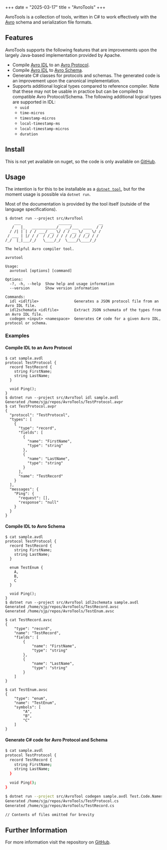 +++
date = "2025-03-17"
title = "AvroTools"
+++

AvroTools is a collection of tools, written in C# to work effectively with the [Avro](https://avro.apache.org/) schema and serialization file formats.

## Features

AvroTools supports the following features that are improvements upon the largely Java-based implementation provided by Apache.

* Compile [Avro IDL](https://avro.apache.org/docs/current/idl.html) to an [Avro Protocol](https://avro.apache.org/docs/current/spec.html#Protocol+Declaration).
* Compile [Avro IDL](https://avro.apache.org/docs/current/idl.html) to [Avro Schema](https://avro.apache.org/docs/current/spec.html#schemas).
* Generate C# classes for protocols and schemas. The generated code is an improvement upon the canonical implementation.
* Supports additional logical types compared to reference compiler. Note that these may not be usable in practice but can be compiled to compatible Avro Protocol/Schema. The following additional logical types are supported in IDL:
  * `uuid`
  * `time-micros`
  * `timestamp-micros`
  * `local-timestamp-ms`
  * `local-timestamp-micros`
  * `duration`

## Install

This is not yet available on nuget, so the code is only available on [GitHub](https://github.com/sjp/AvroTools).

## Usage

The intention is for this to be installable as a [`dotnet tool`](https://docs.microsoft.com/en-us/dotnet/core/tools/dotnet-tool-install), but for the moment usage is possible via `dotnet run`.

Most of the documentation is provided by the tool itself (outside of the language specifications).

```plain
$ dotnet run --project src/AvroTool
    ___                 ______            __
   /   |_   ___________/_  __/___  ____  / /
  / /| | | / / ___/ __ \/ / / __ \/ __ \/ /
 / ___ | |/ / /  / /_/ / / / /_/ / /_/ / /
/_/  |_|___/_/   \____/_/  \____/\____/_/

The helpful Avro compiler tool.

avrotool

Usage:
  avrotool [options] [command]

Options:
  -?, -h, --help  Show help and usage information
  --version       Show version information

Commands:
  idl <idlfile>                Generates a JSON protocol file from an Avro IDL file.
  idl2schemata <idlfile>       Extract JSON schemata of the types from an Avro IDL file.
  codegen <input> <namespace>  Generates C# code for a given Avro IDL, protocol or schema.
```

### Examples

#### Compile IDL to an Avro Protocol

```plain
$ cat sample.avdl
protocol TestProtocol {
  record TestRecord {
    string FirstName;
    string LastName;
  }

  void Ping();
}
$ dotnet run --project src/AvroTool idl sample.avdl
Generated /home/sjp/repos/AvroTools/TestProtocol.avpr
$ cat TestProtocol.avpr
{
  "protocol": "TestProtocol",
  "types": [
    {
      "type": "record",
      "fields": [
        {
          "name": "FirstName",
          "type": "string"
        },
        {
          "name": "LastName",
          "type": "string"
        }
      ],
      "name": "TestRecord"
    }
  ],
  "messages": {
    "Ping": {
      "request": [],
      "response": "null"
    }
  }
}
```

#### Compile IDL to Avro Schema

```plain
$ cat sample.avdl
protocol TestProtocol {
  record TestRecord {
    string FirstName;
    string LastName;
  }

  enum TestEnum {
    A,
    B,
    C
  }

  void Ping();
}
$ dotnet run --project src/AvroTool idl2schemata sample.avdl
Generated /home/sjp/repos/AvroTools/TestRecord.avsc
Generated /home/sjp/repos/AvroTools/TestEnum.avsc

$ cat TestRecord.avsc
{
    "type": "record",
    "name": "TestRecord",
    "fields": [
        {
            "name": "FirstName",
            "type": "string"
        },
        {
            "name": "LastName",
            "type": "string"
        }
    ]
}

$ cat TestEnum.avsc
{
    "type": "enum",
    "name": "TestEnum",
    "symbols": [
        "A",
        "B",
        "C"
    ]
}
```

#### Generate C# code for Avro Protocol and Schema


```sh
$ cat sample.avdl
protocol TestProtocol {
  record TestRecord {
    string FirstName;
    string LastName;
  }

  void Ping();
}

$ dotnet run --project src/AvroTool codegen sample.avdl Test.Code.Namespace
Generated /home/sjp/repos/AvroTools/TestProtocol.cs
Generated /home/sjp/repos/AvroTools/TestRecord.cs

// Contents of files omitted for brevity
```

## Further Information

For more information visit the repository on [GitHub](https://github.com/sjp/AvroTools).
